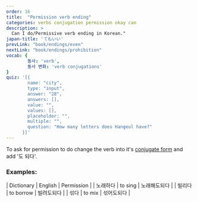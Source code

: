 ```yaml
---
order: 16
title:  "Permission verb ending"
categories: verbs conjugation permission okay can
description: >
  Can I do/Permissive verb ending in Korean."
japan-title: 'てもいい'
prevLink: "book/endings/even"
nextLink: "book/endings/prohibition"
vocab: {
		동사: 'verb',
		동사 변화: 'verb conjugations'
}
quiz: '[{
        name: "city",
        type: "input",
        answer: "28",
        answers: [],
        value: "",
        values: [],
        placeholder: "",
        multiple: "",
        question: "How many letters does Hangeul have?"
      }]'
---
```


To ask for permission to do change the verb into it's [conjugate form]({{site.baseurl}}/book/verbs/conjugate/)
and add '도 되다'.

### Examples:

| Dictionary | English | Permission |
| 노래하다 | to sing  | 노래해도되다 |
| 빌리다 | to borrow | 빌려도되다 |
| 섞다 | to mix | 섞어도되다 |
